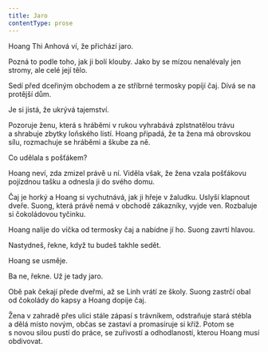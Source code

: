 ```yaml
---
title: Jaro
contentType: prose
---
```


<section>

Hoang Thi Anhová ví, že přichází jaro.

Pozná to podle toho, jak ji bolí klouby. Jako by se mízou nenalévaly jen stromy, ale celé její tělo.

Sedí před dceřiným obchodem a ze stříbrné termosky popíjí čaj. Dívá se na protější dům.

Je si jistá, že ukrývá tajemství.

Pozoruje ženu, která s hráběmi v rukou vyhrabává zplstnatělou trávu a shrabuje zbytky loňského listí. Hoang připadá, že ta žena má obrovskou sílu, rozmachuje se hráběmi a škube za ně.

Co udělala s pošťákem?

Hoang neví, zda zmizel právě u ní. Viděla však, že žena vzala pošťákovu pojízdnou tašku a odnesla ji do svého domu.

Čaj je horký a Hoang si vychutnává, jak ji hřeje v žaludku. Uslyší klapnout dveře. Suong, která právě nemá v obchodě zákazníky, vyjde ven. Rozbaluje si čokoládovou tyčinku.

Hoang nalije do víčka od termosky čaj a nabídne jí ho. Suong zavrtí hlavou.

Nastydneš, řekne, když tu budeš takhle sedět.

Hoang se usměje.

Ba ne, řekne. Už je tady jaro.

Obě pak čekají přede dveřmi, až se Linh vrátí ze školy. Suong zastrčí obal od čokolády do kapsy a Hoang dopije čaj.

Žena v zahradě přes ulici stále zápasí s trávníkem, odstraňuje stará stébla a dělá místo novým, občas se zastaví a promasíruje si kříž. Potom se s novou silou pustí do práce, se zuřivostí a odhodlaností, kterou Hoang musí obdivovat.

</section>
